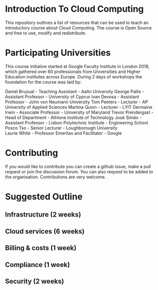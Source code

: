 # Introduction To Cloud Computing
This repository outlines a list of resources that can be used to teach an introductory course about Cloud Computing. The course is Open Source and free to use, modify and redistribute.

# Participating Universities

This course initiative started at Google Faculty Institute in London 2018, which gathered over 60 professionals from Universities and Higher Education institutes across Europe. During 2 days of workshops the foundation for the course was laid by:

Daniel Bruzual - Teaching Assistant - Aalto University
George Pallis - Assistant Professor - University of Cyprus
Ivan Devosa - Assistant Professor - John von Neumann University 
Tom Peeters - Lecturer - AP University of Applied Sciences
Martina Quinn - Lecturer - LYIT 
Germaine Irwin - Associate Professor - University of Maryland 
Trevor Prendergast - Head of Department - Athlone Institute of Technology 
José Simão - Assistant Professor - Lisbon Polytechnic Institute - Engineering School 
Posco Tso - Senior Lecturer - Loughborough University  
Laurie White - Professor Emeritas and Facilitator - Google

# Contributing

If you would like to contribute you can create a github issue, make a pull request or join the discussion forum. You can also request to be added to the organisation. Contributions are very welcome.

# Suggested Outline

## Infrastructure (2 weeks)
## Cloud services (6 weeks)
## Billing & costs (1 week)
## Compliance (1 week)
## Security (2 weeks)

